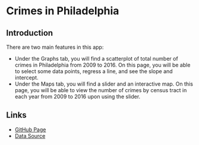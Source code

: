 # Crimes in Philadelphia

## Introduction

There are two main features in this app:
* Under the Graphs tab, you will find a scatterplot of total number of crimes in Philadelphia from 2009 to 2016. On this page, you will be able to select some data points, regress a line, and see the slope and intercept.
* Under the Maps tab, you will find a slider and an interactive map. On this page, you will be able to view the number of crimes by census tract in each year from 2009 to 2016 upon using the slider.

## Links

- [GitHub Page](https://github.com/aaronxsu/Philly-Crimes-R)
- [Data Source](https://github.com/aaronxsu/Crimes-In-Philly/blob/master/js/crimesTract.js)
